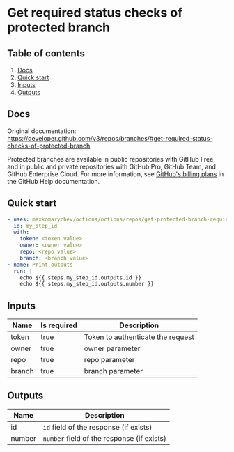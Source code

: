 # Get required status checks of protected branch

## Table of contents

1. [Docs](#docs)
1. [Quick start](#quick-start)
1. [Inputs](#inputs)
1. [Outputs](#outputs)

<a name="quick-start" ></a>
## Docs

Original documentation: https://developer.github.com/v3/repos/branches/#get-required-status-checks-of-protected-branch

Protected branches are available in public repositories with GitHub Free, and in public and private repositories with GitHub Pro, GitHub Team, and GitHub Enterprise Cloud. For more information, see [GitHub's billing plans](https://help.github.com/articles/github-s-billing-plans) in the GitHub Help documentation.


<a name="quick start" ></a>
## Quick start

```yaml
- uses: maxkomarychev/octions/octions/repos/get-protected-branch-required-status-checks@master
  id: my_step_id
  with:
    token: <token value>
    owner: <owner value>
    repo: <repo value>
    branch: <branch value>
- name: Print outputs
  run: |
    echo ${{ steps.my_step_id.outputs.id }}
    echo ${{ steps.my_step_id.outputs.number }}
```


<a name="inputs" ></a>
## Inputs

| Name | Is required | Description |
|---|---|---|
|token|true|Token to authenticate the request
|owner|true|owner parameter
|repo|true|repo parameter
|branch|true|branch parameter

<a name="outputs" ></a>
## Outputs

| Name | Description |
|---|---|
|id|`id` field of the response (if exists)|
|number|`number` field of the response (if exists)|

